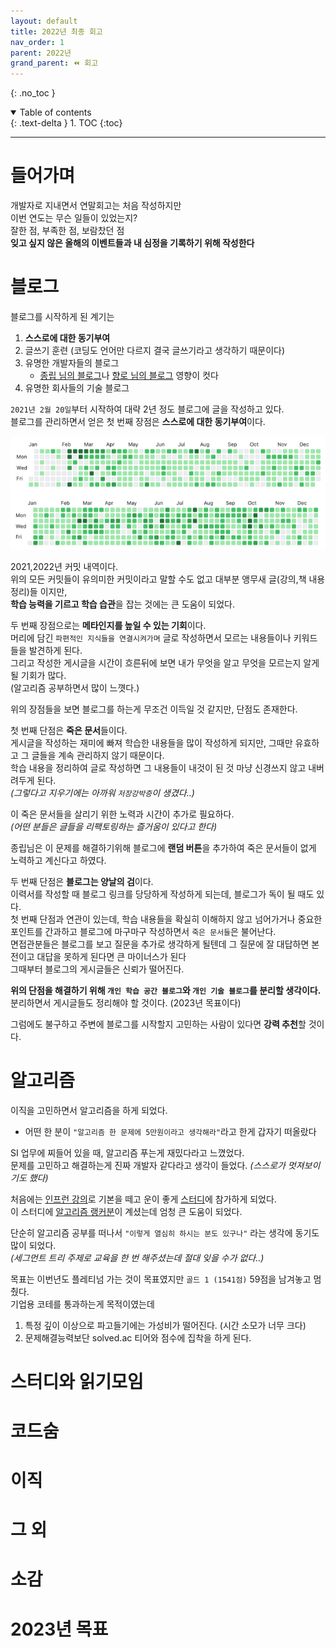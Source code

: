 ```yaml
---
layout: default
title: 2022년 최종 회고
nav_order: 1
parent: 2022년
grand_parent: ⏪ 회고
---
```

{: .no_toc }

<details open markdown="block">
  <summary>
    Table of contents
  </summary>
  {: .text-delta }
1. TOC
{:toc}
</details>

---

# **들어가며**

개발자로 지내면서 연말회고는 처음 작성하지만  
이번 연도는 무슨 일들이 있었는지?   
잘한 점, 부족한 점, 보람찼던 점     
**잊고 싶지 않은 올해의 이벤트들과 내 심정을 기록하기 위해 작성한다**   

# **블로그**

블로그를 시작하게 된 계기는  
1. **스스로에 대한 동기부여**
2. 글쓰기 훈련 (코딩도 언어만 다르지 결국 글쓰기라고 생각하기 때문이다)
3. 유명한 개발자들의 블로그
   - [종립 님의 블로그](https://johngrib.github.io/)나 [향로 님의 블로그](https://jojoldu.tistory.com/) 영향이 컷다
4. 유명한 회사들의 기술 블로그

`2021년 2월 20일`부터 시작하여 대략 2년 정도 블로그에 글을 작성하고 있다.  
블로그를 관리하면서 얻은 첫 번째 장점은 **스스로에 대한 동기부여**이다.  

![](../../../assets/images/retrospective/2022commit.png)

2021,2022년 커밋 내역이다.  
위의 모든 커밋들이 유의미한 커밋이라고 말할 수도 없고 대부분 앵무새 글(강의,책 내용 정리)들 이지만,  
**학습 능력을 기르고 학습 습관**을 잡는 것에는 큰 도움이 되었다.  

두 번째 장점으로는 **메타인지를 높일 수 있는 기회**이다.  
머리에 담긴 `파편적인 지식들을 연결시켜가며` 글로 작성하면서 모르는 내용들이나 키워드들을 발견하게 된다.  
그리고 작성한 게시글을 시간이 흐른뒤에 보면 내가 무엇을 알고 무엇을 모르는지 알게될 기회가 많다.  
(알고리즘 공부하면서 많이 느꼇다.)

위의 장점들을 보면 블로그를 하는게 무조건 이득일 것 같지만, 단점도 존재한다.  

첫 번째 단점은 **죽은 문서**들이다.  
게시글을 작성하는 재미에 빠져 학습한 내용들을 많이 작성하게 되지만, 그때만 유효하고 그 글들을 계속 관리하지 않기 때문이다.  
학습 내용을 정리하여 글로 작성하면 그 내용들이 내것이 된 것 마냥 신경쓰지 않고 내버려두게 된다.  
*(그렇다고 지우기에는 아까워 `저장강박증`이 생겼다..)*  

이 죽은 문서들을 살리기 위한 노력과 시간이 추가로 필요하다.  
*(어떤 분들은 글들을 리팩토링하는 즐거움이 있다고 한다)*

종립님은 이 문제를 해결하기위해 블로그에 **랜덤 버튼**을 추가하여 죽은 문서들이 없게 노력하고 계신다고 하였다.  

두 번째 단점은 **블로그는 양날의 검**이다.  
이력서를 작성할 때 블로그 링크를 당당하게 작성하게 되는데, 블로그가 독이 될 때도 있다.  
첫 번째 단점과 연관이 있는데, 학습 내용들을 확실히 이해하지 않고 넘어가거나 중요한 포인트를 간과하고 블로그에 마구마구 작성하면서 `죽은 문서들`은 불어난다.  
면접관분들은 블로그를 보고 질문을 추가로 생각하게 될텐데 그 질문에 잘 대답하면 본전이고 대답을 못하게 된다면 큰 마이너스가 된다  
그때부터 블로그의 게시글들은 신뢰가 떨어진다.  

**위의 단점을 해결하기 위해 `개인 학습 공간 블로그`와 `개인 기술 블로그`를 분리할 생각이다.**  
분리하면서 게시글들도 정리해야 할 것이다. (2023년 목표이다)  

그럼에도 불구하고 주변에 블로그를 시작할지 고민하는 사람이 있다면 **강력 추천**할 것이다.  

# **알고리즘**

이직을 고민하면서 알고리즘을 하게 되었다.  
- 어떤 한 분이 `"알고리즘 한 문제에 5만원이라고 생각해라"`라고 한게 갑자기 떠올랐다  

SI 업무에 찌들어 있을 때, 알고리즘 푸는게 재밌다라고 느꼈었다.  
문제를 고민하고 해결하는게 진짜 개발자 같다라고 생각이 들었다. *(스스로가 멋져보이기도 했다)*  

처음에는 [인프런 강의](https://www.inflearn.com/course/%EC%9E%90%EB%B0%94-%EC%95%8C%EA%B3%A0%EB%A6%AC%EC%A6%98-%EB%AC%B8%EC%A0%9C%ED%92%80%EC%9D%B4-%EC%BD%94%ED%85%8C%EB%8C%80%EB%B9%84/dashboard)로 기본을 떼고 운이 좋게 [스터디](https://github.com/jdalma/Algorithm-Study/tree/main)에 참가하게 되었다.  
이 스터디에 [알고리즘 랭커분](https://solved.ac/profile/opera_tive)이 계셨는데 엄청 큰 도움이 되었다.  

단순히 알고리즘 공부를 떠나서 `"이렇게 열심히 하시는 분도 있구나"` 라는 생각에 동기도 많이 되었다.  
*(세그먼트 트리 주제로 교육을 한 번 해주셨는데 절대 잊을 수가 없다..)*  

목표는 이번년도 플레티넘 가는 것이 목표였지만 `골드 1 (1541점)` 59점을 남겨놓고 멈췄다.   
기업용 코테를 통과하는게 목적이였는데   
1. 특정 깊이 이상으로 파고들기에는 가성비가 떨어진다. (시간 소모가 너무 크다)
2. 문제해결능력보단 solved.ac 티어와 점수에 집착을 하게 된다.



# **스터디와 읽기모임**

# **코드숨**

# **이직**

# **그 외**

# **소감**

# **2023년 목표**
